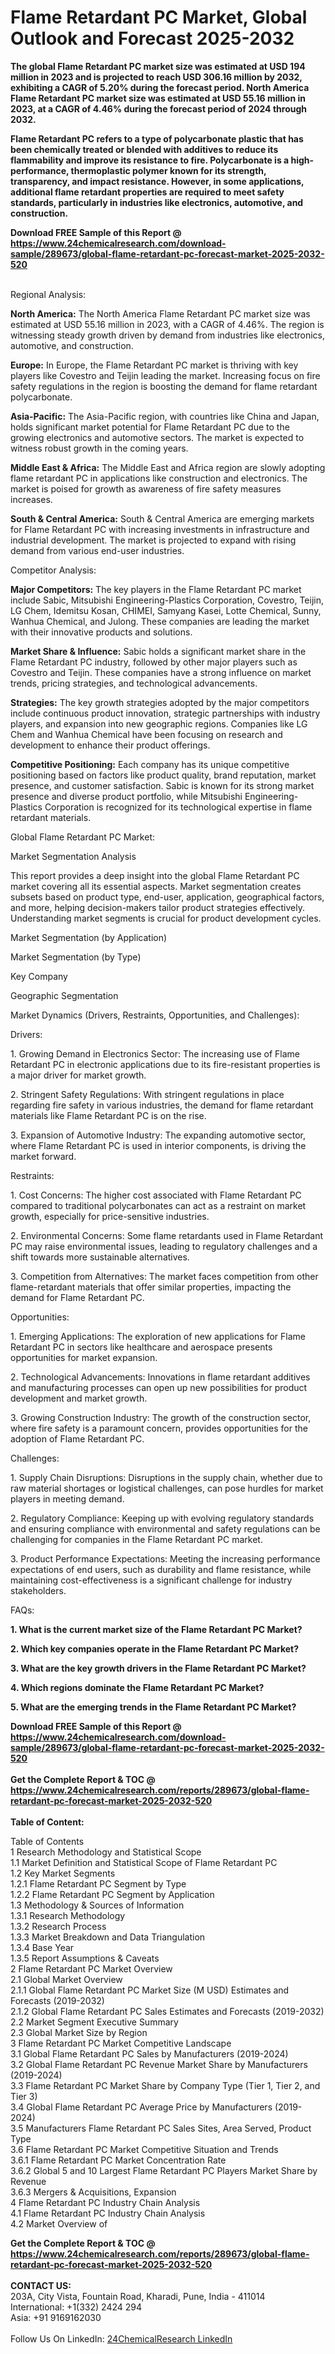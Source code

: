<h1>Flame Retardant PC Market, Global Outlook and Forecast 2025-2032</h1><p><strong>The global Flame Retardant PC market size was estimated at USD 194 million in 2023 and is projected to reach USD 306.16 million by 2032, exhibiting a CAGR of 5.20% during the forecast period. North America Flame Retardant PC market size was estimated at USD 55.16 million in 2023, at a CAGR of 4.46% during the forecast period of 2024 through 2032.</strong></p><p>
</p><p><strong>Flame Retardant PC refers to a type of polycarbonate plastic that has been chemically treated or blended with additives to reduce its flammability and improve its resistance to fire. Polycarbonate is a high-performance, thermoplastic polymer known for its strength, transparency, and impact resistance. However, in some applications, additional flame retardant properties are required to meet safety standards, particularly in industries like electronics, automotive, and construction.</strong></p><div><b>Download FREE Sample of this Report @ 
            <a href="https://www.24chemicalresearch.com/download-sample/289673/global-flame-retardant-pc-forecast-market-2025-2032-520">
            https://www.24chemicalresearch.com/download-sample/289673/global-flame-retardant-pc-forecast-market-2025-2032-520</a></b></div><br><p>
Regional Analysis:</p><p>
</p><p><strong>North America:</strong> The North America Flame Retardant PC market size was estimated at USD 55.16 million in 2023, with a CAGR of 4.46%. The region is witnessing steady growth driven by demand from industries like electronics, automotive, and construction.</p><p>
</p><p><strong>Europe:</strong> In Europe, the Flame Retardant PC market is thriving with key players like Covestro and Teijin leading the market. Increasing focus on fire safety regulations in the region is boosting the demand for flame retardant polycarbonate.</p><p>
</p><p><strong>Asia-Pacific:</strong> The Asia-Pacific region, with countries like China and Japan, holds significant market potential for Flame Retardant PC due to the growing electronics and automotive sectors. The market is expected to witness robust growth in the coming years.</p><p>
</p><p><strong>Middle East &amp; Africa:</strong> The Middle East and Africa region are slowly adopting flame retardant PC in applications like construction and electronics. The market is poised for growth as awareness of fire safety measures increases.</p><p>
</p><p><strong>South &amp; Central America:</strong> South &amp; Central America are emerging markets for Flame Retardant PC with increasing investments in infrastructure and industrial development. The market is projected to expand with rising demand from various end-user industries.</p><p>
Competitor Analysis:</p><p>
</p><p><strong>Major Competitors:</strong> The key players in the Flame Retardant PC market include Sabic, Mitsubishi Engineering-Plastics Corporation, Covestro, Teijin, LG Chem, Idemitsu Kosan, CHIMEI, Samyang Kasei, Lotte Chemical, Sunny, Wanhua Chemical, and Julong. These companies are leading the market with their innovative products and solutions.</p><p>
</p><p><strong>Market Share &amp; Influence:</strong> Sabic holds a significant market share in the Flame Retardant PC industry, followed by other major players such as Covestro and Teijin. These companies have a strong influence on market trends, pricing strategies, and technological advancements.</p><p>
</p><p><strong>Strategies:</strong> The key growth strategies adopted by the major competitors include continuous product innovation, strategic partnerships with industry players, and expansion into new geographic regions. Companies like LG Chem and Wanhua Chemical have been focusing on research and development to enhance their product offerings.</p><p>
</p><p><strong>Competitive Positioning:</strong> Each company has its unique competitive positioning based on factors like product quality, brand reputation, market presence, and customer satisfaction. Sabic is known for its strong market presence and diverse product portfolio, while Mitsubishi Engineering-Plastics Corporation is recognized for its technological expertise in flame retardant materials.</p><p>
Global Flame Retardant PC Market:</p><p>
Market Segmentation Analysis</p><p>
</p><p>This report provides a deep insight into the global Flame Retardant PC market covering all its essential aspects. Market segmentation creates subsets based on product type, end-user, application, geographical factors, and more, helping decision-makers tailor product strategies effectively. Understanding market segments is crucial for product development cycles.</p><p>
Market Segmentation (by Application)</p><p>
</p><p>
Market Segmentation (by Type)</p><p>
</p><p>
Key Company</p><p>
</p><p>
Geographic Segmentation</p><p>
</p><p>
Market Dynamics (Drivers, Restraints, Opportunities, and Challenges):</p><p>
Drivers:</p><p>
</p><p>1. Growing Demand in Electronics Sector: The increasing use of Flame Retardant PC in electronic applications due to its fire-resistant properties is a major driver for market growth.</p><p>
</p><p>2. Stringent Safety Regulations: With stringent regulations in place regarding fire safety in various industries, the demand for flame retardant materials like Flame Retardant PC is on the rise.</p><p>
</p><p>3. Expansion of Automotive Industry: The expanding automotive sector, where Flame Retardant PC is used in interior components, is driving the market forward.</p><p>
Restraints:</p><p>
</p><p>1. Cost Concerns: The higher cost associated with Flame Retardant PC compared to traditional polycarbonates can act as a restraint on market growth, especially for price-sensitive industries.</p><p>
</p><p>2. Environmental Concerns: Some flame retardants used in Flame Retardant PC may raise environmental issues, leading to regulatory challenges and a shift towards more sustainable alternatives.</p><p>
</p><p>3. Competition from Alternatives: The market faces competition from other flame-retardant materials that offer similar properties, impacting the demand for Flame Retardant PC.</p><p>
Opportunities:</p><p>
</p><p>1. Emerging Applications: The exploration of new applications for Flame Retardant PC in sectors like healthcare and aerospace presents opportunities for market expansion.</p><p>
</p><p>2. Technological Advancements: Innovations in flame retardant additives and manufacturing processes can open up new possibilities for product development and market growth.</p><p>
</p><p>3. Growing Construction Industry: The growth of the construction sector, where fire safety is a paramount concern, provides opportunities for the adoption of Flame Retardant PC.</p><p>
Challenges:</p><p>
</p><p>1. Supply Chain Disruptions: Disruptions in the supply chain, whether due to raw material shortages or logistical challenges, can pose hurdles for market players in meeting demand.</p><p>
</p><p>2. Regulatory Compliance: Keeping up with evolving regulatory standards and ensuring compliance with environmental and safety regulations can be challenging for companies in the Flame Retardant PC market.</p><p>
</p><p>3. Product Performance Expectations: Meeting the increasing performance expectations of end users, such as durability and flame resistance, while maintaining cost-effectiveness is a significant challenge for industry stakeholders.</p><p>
FAQs:</p><p>
</p><p><strong>1. What is the current market size of the Flame Retardant PC Market?</strong></p><p>
</p><p>
</p><p><strong>2. Which key companies operate in the Flame Retardant PC Market?</strong></p><p>
</p><p>
</p><p><strong>3. What are the key growth drivers in the Flame Retardant PC Market?</strong></p><p>
</p><p>
</p><p><strong>4. Which regions dominate the Flame Retardant PC Market?</strong></p><p>
</p><p>
</p><p><strong>5. What are the emerging trends in the Flame Retardant PC Market?</strong></p><p>
</p><div><b>Download FREE Sample of this Report @ 
            <a href="https://www.24chemicalresearch.com/download-sample/289673/global-flame-retardant-pc-forecast-market-2025-2032-520">
            https://www.24chemicalresearch.com/download-sample/289673/global-flame-retardant-pc-forecast-market-2025-2032-520</a></b></div><br><div><b>Get the Complete Report & TOC @ 
            <a href="https://www.24chemicalresearch.com/reports/289673/global-flame-retardant-pc-forecast-market-2025-2032-520">
            https://www.24chemicalresearch.com/reports/289673/global-flame-retardant-pc-forecast-market-2025-2032-520</a></b></div><br>
            <b>Table of Content:</b><p>Table of Contents<br />
1 Research Methodology and Statistical Scope<br />
1.1 Market Definition and Statistical Scope of Flame Retardant PC<br />
1.2 Key Market Segments<br />
1.2.1 Flame Retardant PC Segment by Type<br />
1.2.2 Flame Retardant PC Segment by Application<br />
1.3 Methodology & Sources of Information<br />
1.3.1 Research Methodology<br />
1.3.2 Research Process<br />
1.3.3 Market Breakdown and Data Triangulation<br />
1.3.4 Base Year<br />
1.3.5 Report Assumptions & Caveats<br />
2 Flame Retardant PC Market Overview<br />
2.1 Global Market Overview<br />
2.1.1 Global Flame Retardant PC Market Size (M USD) Estimates and Forecasts (2019-2032)<br />
2.1.2 Global Flame Retardant PC Sales Estimates and Forecasts (2019-2032)<br />
2.2 Market Segment Executive Summary<br />
2.3 Global Market Size by Region<br />
3 Flame Retardant PC Market Competitive Landscape<br />
3.1 Global Flame Retardant PC Sales by Manufacturers (2019-2024)<br />
3.2 Global Flame Retardant PC Revenue Market Share by Manufacturers (2019-2024)<br />
3.3 Flame Retardant PC Market Share by Company Type (Tier 1, Tier 2, and Tier 3)<br />
3.4 Global Flame Retardant PC Average Price by Manufacturers (2019-2024)<br />
3.5 Manufacturers Flame Retardant PC Sales Sites, Area Served, Product Type<br />
3.6 Flame Retardant PC Market Competitive Situation and Trends<br />
3.6.1 Flame Retardant PC Market Concentration Rate<br />
3.6.2 Global 5 and 10 Largest Flame Retardant PC Players Market Share by Revenue<br />
3.6.3 Mergers & Acquisitions, Expansion<br />
4 Flame Retardant PC Industry Chain Analysis<br />
4.1 Flame Retardant PC Industry Chain Analysis<br />
4.2 Market Overview of</p><div><b>Get the Complete Report & TOC @ 
            <a href="https://www.24chemicalresearch.com/reports/289673/global-flame-retardant-pc-forecast-market-2025-2032-520">
            https://www.24chemicalresearch.com/reports/289673/global-flame-retardant-pc-forecast-market-2025-2032-520</a></b></div><br><b>CONTACT US:</b><br>
            203A, City Vista, Fountain Road, Kharadi, Pune, India - 411014<br>
            International: +1(332) 2424 294<br>
            Asia: +91 9169162030 <br><br>
            Follow Us On LinkedIn: <a href="https://www.linkedin.com/company/24chemicalresearch/">24ChemicalResearch LinkedIn</a>